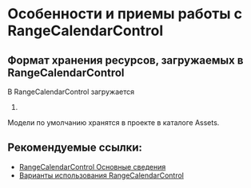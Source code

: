 # Особенности и приемы работы с RangeCalendarControl

## Формат хранения ресурсов, загружаемых в RangeCalendarControl

В RangeCalendarControl загружается 

1. ​

Модели по умолчанию хранятся в проекте в каталоге Assets.



## Рекомендуемые ссылки:

- [RangeCalendarControl Основные сведения](README.md)
- [Варианты использования RangeCalendarControl](.presentations/README.md)



